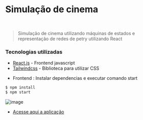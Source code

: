 # Simulação de cinema


&nbsp;
> Simulação de cinema utilizando máquinas de estados e representação de redes de petry utilizando React


### Tecnologias utilizadas


* [React.js](https://pt-br.reactjs.org/) - Frontend javascript
* [Tailwindcss](https://tailwindcss.com/) - Biblioteca para utilizar CSS


 - Frontend : Instalar dependencias e executar comando start
```sh
$ npm install 
$ npm start
```
![image](https://github.com/gustavohaubrich15/Portfolio/assets/22485428/da57df33-597b-479a-bbe3-c047e5784917)

* [Acesse aqui a aplicação](https://portfolio-gtziyuszb-gustavohaubrich15.vercel.app/)

